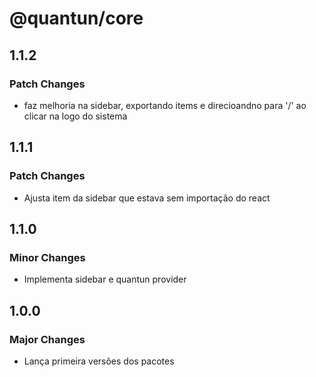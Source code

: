 # @quantun/core

## 1.1.2

### Patch Changes

- faz melhoria na sidebar, exportando items e direcioandno para '/' ao clicar na logo do sistema

## 1.1.1

### Patch Changes

- Ajusta item da sidebar que estava sem importação do react

## 1.1.0

### Minor Changes

- Implementa sidebar e quantun provider

## 1.0.0

### Major Changes

- Lança primeira versões dos pacotes
